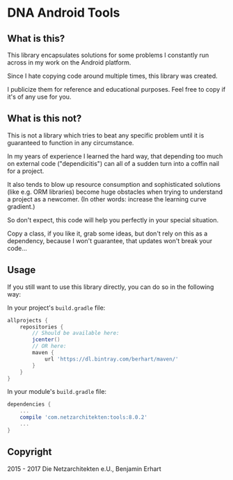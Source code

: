 DNA Android Tools
=================

## What is this?

This library encapsulates solutions for some problems I constantly run across
in my work on the Android platform.

Since I hate copying code around multiple times, this library was created.

I publicize them for reference and educational purposes.
Feel free to copy if it's of any use for you.

## What is this not?

This is not a library which tries to beat any specific problem until it is guaranteed
to function in any circumstance.

In my years of experience I learned the hard way, that depending too much on external
code ("dependicitis") can all of a sudden turn into a coffin nail for a project.

It also tends to blow up resource consumption and sophisticated solutions
(like e.g. ORM libraries) become huge obstacles when trying to understand
a project as a newcomer. (In other words: increase the learning curve gradient.)

So don't expect, this code will help you perfectly in your special situation.

Copy a class, if you like it, grab some ideas, but don't rely on this as a
dependency, because I won't guarantee, that updates won't break your code...

## Usage

If you still want to use this library directly, you can do so in the following way:

In your project's `build.gradle` file:

```gradle
allprojects {
    repositories {
        // Should be available here:
        jcenter()
        // OR here:
        maven {
            url 'https://dl.bintray.com/berhart/maven/'
        }
    }
}

```


In your module's `build.gradle` file:

```gradle
dependencies {
    ...
    compile 'com.netzarchitekten:tools:8.0.2'
    ...
}

```

## Copyright

2015 - 2017 Die Netzarchitekten e.U., Benjamin Erhart
